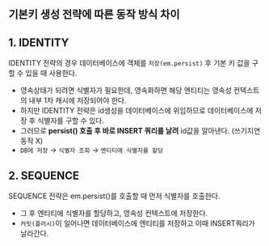## 기본키 생성 전략에 따른 동작 방식 차이

## 1. IDENTITY

IDENTITY 전략의 경우 데이터베이스에 객체를 ```저장(em.persist)``` 후 기본 키 값을 구할 수 있을 때 사용한다.
* 영속상태가 되려면 식별자가 필요한데, 영속화하면 해당 엔티티는 영속성 컨텍스트의 내부 1차 캐시에 저장되어야 한다.
* 하지만 IDENTITY 전략은 id생성을 데이터베이스에 위임하므로 데이터베이스에 저장 후 식별자를 구할 수 있다.
*  그러므로 **persist() 호출 후 바로 INSERT 쿼리를 날려** id값을 알아낸다.  (쓰기지연 동작 X)
* ```DB에 저장``` → ```식별자 조회``` → ```엔티티에 식별자를 할당```

## 2. SEQUENCE

SEQUENCE 전략은 em.persist()를 호출할 때 먼저 식별자를 호출한다.
* 그 후 엔티티에 식별자를 할당하고, 영속성 컨텍스트에 저장한다.
* ```커밋(플러시)```이 일어나면 데이터베이스에 엔티티를 저장하고 이때 INSERT쿼리가 날라간다.
